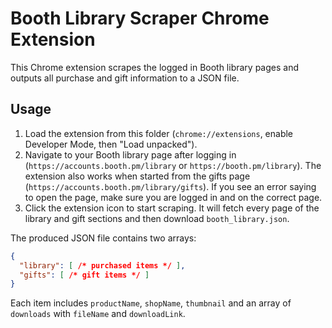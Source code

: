 # Booth Library Scraper Chrome Extension

This Chrome extension scrapes the logged in Booth library pages and outputs
all purchase and gift information to a JSON file.

## Usage
1. Load the extension from this folder (`chrome://extensions`, enable Developer Mode,
   then "Load unpacked").
2. Navigate to your Booth library page after logging in
   (`https://accounts.booth.pm/library` or `https://booth.pm/library`).
   The extension also works when started from the gifts page
   (`https://accounts.booth.pm/library/gifts`).
   If you see an error saying to open the page, make sure you are logged in and on the correct page.
3. Click the extension icon to start scraping. It will fetch every page of the
   library and gift sections and then download `booth_library.json`.

The produced JSON file contains two arrays:

```json
{
  "library": [ /* purchased items */ ],
  "gifts": [ /* gift items */ ]
}
```
Each item includes `productName`, `shopName`, `thumbnail` and an array of
`downloads` with `fileName` and `downloadLink`.
